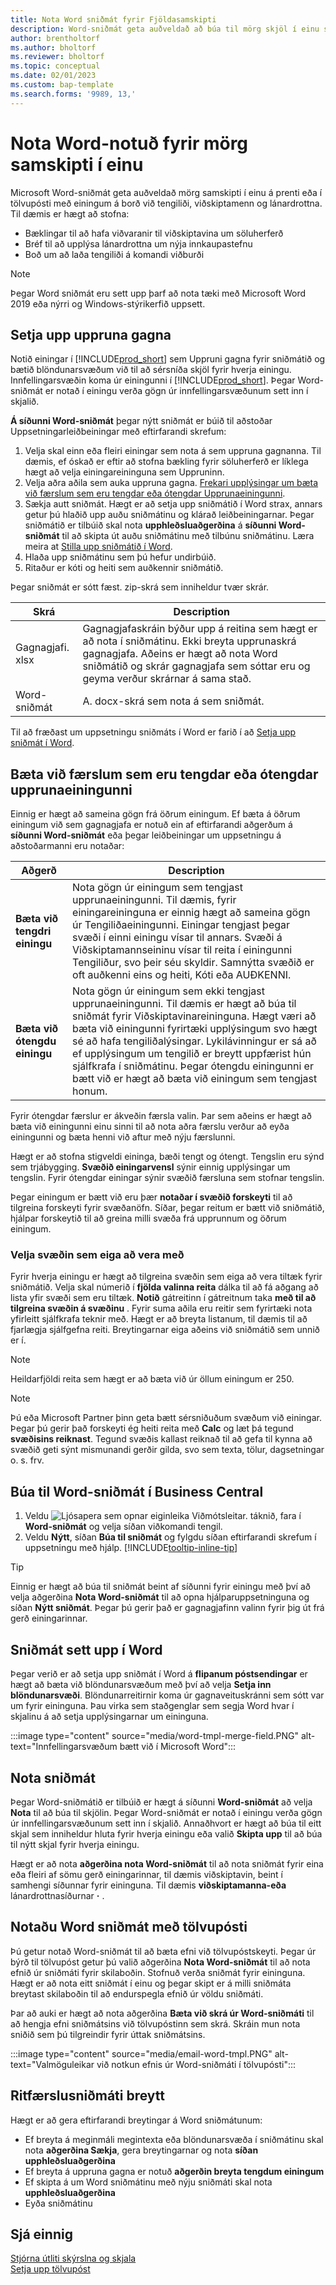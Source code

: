 ```yaml
---
title: Nota Word sniðmát fyrir Fjöldasamskipti
description: Word-sniðmát geta auðveldað að búa til mörg skjöl í einu sem eru sérsniðin fyrir tilteknar einingar.
author: brentholtorf
ms.author: bholtorf
ms.reviewer: bholtorf
ms.topic: conceptual
ms.date: 02/01/2023
ms.custom: bap-template
ms.search.forms: '9989, 13,'
---
```


# Nota Word-notuð fyrir mörg samskipti í einu

Microsoft Word-sniðmát geta auðveldað mörg samskipti í einu á prenti eða í tölvupósti með einingum á borð við tengiliði, viðskiptamenn og lánardrottna. Til dæmis er hægt að stofna:

* Bæklingar til að hafa viðvaranir til viðskiptavina um söluherferð
* Bréf til að upplýsa lánardrottna um nýja innkaupastefnu
* Boð um að laða tengiliði á komandi viðburði

> [!NOTE]
> Þegar Word sniðmát eru sett upp þarf að nota tæki með  Microsoft Word  2019 eða nýrri og Windows-stýrikerfið uppsett.

## Setja upp uppruna gagna

Notið einingar í  [!INCLUDE[prod_short](includes/prod_short.md)]  sem Uppruni gagna fyrir sniðmátið og bætið blöndunarsvæðum við til að sérsníða skjöl fyrir hverja einingu. Innfellingarsvæðin koma úr einingunni í [!INCLUDE[prod_short](includes/prod_short.md)]. Þegar Word-sniðmát er notað í einingu verða gögn úr innfellingarsvæðunum sett inn í skjalið.

 **Á síðunni Word-sniðmát**  þegar nýtt sniðmát er búið til aðstoðar Uppsetningarleiðbeiningar með eftirfarandi skrefum:

1. Velja skal einn eða fleiri einingar sem nota á sem uppruna gagnanna. Til dæmis, ef óskað er eftir að stofna bækling fyrir söluherferð er líklega hægt að velja einingareininguna sem Uppruninn.
2. Velja aðra aðila sem auka uppruna gagna.  [Frekari upplýsingar um bæta við færslum sem eru tengdar eða ótengdar Upprunaeiningunni](#add-entries-that-are-related-or-unrelated-to-the-source-entity).
3. Sækja autt sniðmát. Hægt er að setja upp sniðmátið í Word strax, annars getur þú hlaðið upp auðu sniðmátinu og klárað leiðbeiningarnar. Þegar sniðmátið er tilbúið skal nota  **upphleðsluaðgerðina**  á  **síðunni Word-sniðmát**  til að skipta út auðu sniðmátinu með tilbúnu sniðmátinu. Læra meira at  [Stilla upp sniðmátið í Word](#set-up-the-template-in-word).
4. Hlaða upp sniðmátinu sem þú hefur undirbúið.
5. Ritaður er kóti og heiti sem auðkennir sniðmátið.

Þegar sniðmát er sótt fæst. zip-skrá sem inniheldur tvær skrár.

|Skrá  |Description  |
|---------|---------|
|Gagnagjafi. xlsx     | Gagnagjafaskráin býður upp á reitina sem hægt er að nota í sniðmátinu. Ekki breyta upprunaskrá gagnagjafa. Aðeins er hægt að nota Word sniðmátið og skrár gagnagjafa sem sóttar eru og geyma verður skrárnar á sama stað.     |
|Word-sniðmát     | A. docx-skrá sem nota á sem sniðmát.        |

Til að fræðast um uppsetningu sniðmáts í Word er farið í að  [Setja upp sniðmát í Word](#set-up-the-template-in-word).

## Bæta við færslum sem eru tengdar eða ótengdar upprunaeiningunni

Einnig er hægt að sameina gögn frá öðrum einingum. Ef bæta á öðrum einingum við sem gagnagjafa er notuð ein af eftirfarandi aðgerðum á  **síðunni Word-sniðmát**  eða þegar leiðbeiningar um uppsetningu á aðstoðarmanni eru notaðar:

|Aðgerð  |Description  |
|---------|---------|
|**Bæta við tengdri einingu**  | Nota gögn úr einingum sem tengjast upprunaeiningunni. Til dæmis, fyrir einingareininguna er einnig hægt að sameina gögn úr Tengiliðaeiningunni. Einingar tengjast þegar svæði í einni einingu vísar til annars. Svæði á Viðskiptamannseininu vísar til reita í einingunni Tengiliður, svo þeir séu skyldir. Samnýtta svæðið er oft auðkenni eins og heiti, Kóti eða AUÐKENNI.        |
|**Bæta við ótengdu einingu**| Nota gögn úr einingum sem ekki tengjast upprunaeiningunni. Til dæmis er hægt að búa til sniðmát fyrir Viðskiptavinareininguna. Hægt væri að bæta við einingunni fyrirtæki upplýsingum svo hægt sé að hafa tengiliðalýsingar. Lykilávinningur er sá að ef upplýsingum um tengilið er breytt uppfærist hún sjálfkrafa í sniðmátinu. Þegar ótengdu einingunni er bætt við er hægt að bæta við einingum sem tengjast honum.         |

Fyrir ótengdar færslur er ákveðin færsla valin. Þar sem aðeins er hægt að bæta við einingunni einu sinni til að nota aðra færslu verður að eyða einingunni og bæta henni við aftur með nýju færslunni.

Hægt er að stofna stigveldi eininga, bæði tengt og ótengt. Tengslin eru sýnd sem trjábygging.  **Svæðið einingarvensl**  sýnir einnig upplýsingar um tengslin. Fyrir ótengdar einingar sýnir svæðið færsluna sem stofnar tengslin.

Þegar einingum er bætt við eru þær  **notaðar í svæðið forskeyti**  til að tilgreina forskeyti fyrir svæðanöfn. Síðar, þegar reitum er bætt við sniðmátið, hjálpar forskeytið til að greina milli svæða frá upprunnum og öðrum einingum.

### Velja svæðin sem eiga að vera með

Fyrir hverja einingu er hægt að tilgreina svæðin sem eiga að vera tiltæk fyrir sniðmátið. Velja skal númerið í  **fjölda valinna reita**  dálka til að fá aðgang að lista yfir svæði sem eru tiltæk.  **Notið**  gátreitinn í gátreitnum taka  **með til að tilgreina svæðin á svæðinu** . Fyrir suma aðila eru reitir sem fyrirtæki nota yfirleitt sjálfkrafa teknir með. Hægt er að breyta listanum, til dæmis til að fjarlægja sjálfgefna reiti. Breytingarnar eiga aðeins við sniðmátið sem unnið er í.

> [!NOTE]
> Heildarfjöldi reita sem hægt er að bæta við úr öllum einingum er 250.

> [!NOTE]
> Þú eða Microsoft Partner þinn geta bætt sérsniðuðum svæðum við einingar. Þegar þú gerir það forskeyti ég heiti reita með  **Calc**  og læt þá tegund  **svæðisins reiknast**. Tegund svæðis kallast reiknað til að gefa til kynna að svæðið geti sýnt mismunandi gerðir gilda, svo sem texta, tölur, dagsetningar o. s. frv.

## Búa til Word-sniðmát í Business Central

1. Veldu ![Ljósapera sem opnar eiginleika Viðmótsleitar.](media/ui-search/search_small.png "Segðu mér hvað þú vilt gera") táknið, fara í **Word-sniðmát** og velja síðan viðkomandi tengil.
2. Veldu **Nýtt**, síðan **Búa til sniðmát** og fylgdu síðan eftirfarandi skrefum í uppsetningu með hjálp. [!INCLUDE[tooltip-inline-tip](includes/tooltip-inline-tip_md.md)]

> [!TIP]
> Einnig er hægt að búa til sniðmát beint af síðunni fyrir einingu með því að velja aðgerðina **Nota Word-sniðmát** til að opna hjálparuppsetninguna og síðan **Nýtt sniðmát**. Þegar þú gerir það er gagnagjafinn valinn fyrir þig út frá gerð einingarinnar.

## Sniðmát sett upp í Word

Þegar verið er að setja upp sniðmát í Word á  **flipanum póstsendingar**  er hægt að bæta við blöndunarsvæðum með því að velja  **Setja inn blöndunarsvæði**. Blöndunarreitirnir koma úr gagnaveituskránni sem sótt var um fyrir eininguna. Þau virka sem staðgenglar sem segja Word hvar í skjalinu á að setja upplýsingarnar um eininguna.

:::image type="content" source="media/word-tmpl-merge-field.PNG" alt-text="Innfellingarsvæðum bætt við í Microsoft Word":::

## Nota sniðmát

Þegar Word-sniðmátið er tilbúið er hægt á síðunni **Word-sniðmát** að velja **Nota** til að búa til skjölin. Þegar Word-sniðmát er notað í einingu verða gögn úr innfellingarsvæðunum sett inn í skjalið. Annaðhvort er hægt að búa til eitt skjal sem inniheldur hluta fyrir hverja einingu eða valið **Skipta upp** til að búa til nýtt skjal fyrir hverja einingu.

Hægt er að nota  **aðgerðina nota Word-sniðmát**  til að nota sniðmát fyrir eina eða fleiri af sömu gerð einingarinnar, til dæmis viðskiptavin, beint í samhengi síðunnar fyrir eininguna. Til dæmis  **viðskiptamanna-eða**  lánardrottnasíðurnar **·** .

## Notaðu Word sniðmát með tölvupósti

Þú getur notað Word-sniðmát til að bæta efni við tölvupóstskeyti. Þegar úr býrð til tölvupóst getur þú valið aðgerðina **Nota Word-sniðmát** til að nota efnið úr sniðmáti fyrir skilaboðin. Stofnuð verða sniðmát fyrir eininguna. Hægt er að nota eitt sniðmát í einu og þegar skipt er á milli sniðmáta breytast skilaboðin til að endurspegla efnið úr völdu sniðmáti.

Þar að auki er hægt að nota aðgerðina **Bæta við skrá úr Word-sniðmáti** til að hengja efni sniðmátsins við tölvupóstinn sem skrá. Skráin mun nota sniðið sem þú tilgreindir fyrir úttak sniðmátsins.

:::image type="content" source="media/email-word-tmpl.PNG" alt-text="Valmöguleikar við notkun efnis úr Word-sniðmáti í tölvupósti":::

## Ritfærslusniðmáti breytt

Hægt er að gera eftirfarandi breytingar á Word sniðmátunum:

* Ef breyta á meginmáli megintexta eða blöndunarsvæða í sniðmátinu skal nota  **aðgerðina Sækja**, gera breytingarnar og nota  **síðan upphleðsluaðgerðina** 
* Ef breyta á uppruna gagna er notuð  **aðgerðin breyta tengdum einingum** 
* Ef skipta á um Word sniðmátinu með nýju sniðmáti skal nota  **upphleðsluaðgerðina** 
* Eyða sniðmátinu

## Sjá einnig

[Stjórna útliti skýrslna og skjala](ui-manage-report-layouts.md)  
[Setja upp tölvupóst](admin-how-setup-email.md)  
